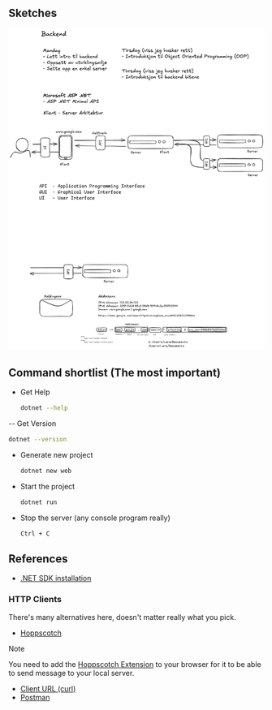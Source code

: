 ## Sketches

![Sketches](/documentation/backend-introduction.excalidraw.png)

## Command shortlist (The most important)

- Get Help

  ```sh
  dotnet --help
  ```

-- Get Version

  ```sh
  dotnet --version
  ```

- Generate new project

  ```sh
  dotnet new web
  ```

- Start the project

  ```sh
  dotnet run
  ```

- Stop the server (any console program really)

  ```sh
  Ctrl + C
  ```

## References

- [.NET SDK installation](https://dotnet.microsoft.com/en-us/download)

### HTTP Clients

There's many alternatives here, doesn't matter really what you pick.

- [Hoppscotch](https://hoppscotch.io/)

> [!NOTE]
> 
> You need to add the [Hoppscotch Extension](https://www.google.com/search?q=hoppscotch+extension) to your browser for it to be able to send message to your local server.

- [Client URL (curl)](https://curl.se/)
- [Postman](https://www.postman.com/)
